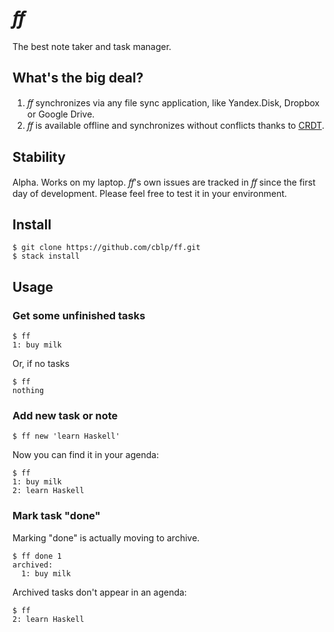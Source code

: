 # _ﬀ_

The best note taker and task manager.

## What's the big deal?

1.  _ﬀ_ synchronizes via any file sync application, like Yandex.Disk,
    Dropbox or Google Drive.
2.  _ﬀ_ is available offline and synchronizes without conflicts thanks to
    [CRDT](https://github.com/cblp/crdt).

## Stability

Alpha. Works on my laptop.
_ﬀ_'s own issues are tracked in _ﬀ_ since the first day of development.
Please feel free to test it in your environment.

## Install

    $ git clone https://github.com/cblp/ff.git
    $ stack install

## Usage

### Get some unfinished tasks

    $ ff
    1: buy milk

Or, if no tasks

    $ ff
    nothing

### Add new task or note

    $ ff new 'learn Haskell'

Now you can find it in your agenda:

    $ ff
    1: buy milk
    2: learn Haskell

### Mark task "done"

Marking "done" is actually moving to archive.

    $ ff done 1
    archived:
      1: buy milk

Archived tasks don't appear in an agenda:

    $ ff
    2: learn Haskell
